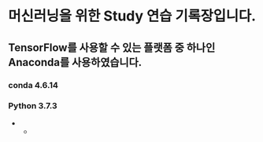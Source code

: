 머신러닝을 위한 Study 연습 기록장입니다.
=====================================

## TensorFlow를 사용할 수 있는 플랫폼 중 하나인 Anaconda를 사용하였습니다.
### conda 4.6.14
### Python 3.7.3

- - 
